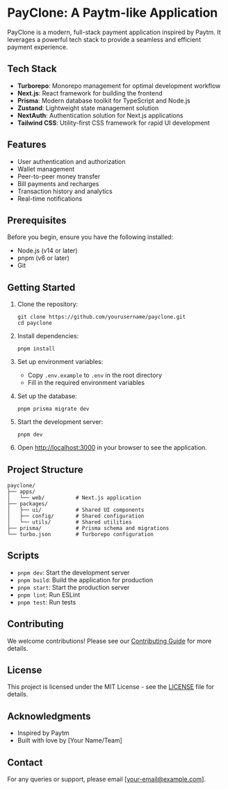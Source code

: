 # PayClone: A Paytm-like Application

PayClone is a modern, full-stack payment application inspired by Paytm. It leverages a powerful tech stack to provide a seamless and efficient payment experience.

## Tech Stack

- **Turborepo**: Monorepo management for optimal development workflow
- **Next.js**: React framework for building the frontend
- **Prisma**: Modern database toolkit for TypeScript and Node.js
- **Zustand**: Lightweight state management solution
- **NextAuth**: Authentication solution for Next.js applications
- **Tailwind CSS**: Utility-first CSS framework for rapid UI development

## Features

- User authentication and authorization
- Wallet management
- Peer-to-peer money transfer
- Bill payments and recharges
- Transaction history and analytics
- Real-time notifications

## Prerequisites

Before you begin, ensure you have the following installed:

- Node.js (v14 or later)
- pnpm (v6 or later)
- Git

## Getting Started

1. Clone the repository:

   ```
   git clone https://github.com/yourusername/payclone.git
   cd payclone
   ```

2. Install dependencies:

   ```
   pnpm install
   ```

3. Set up environment variables:

   - Copy `.env.example` to `.env` in the root directory
   - Fill in the required environment variables

4. Set up the database:

   ```
   pnpm prisma migrate dev
   ```

5. Start the development server:

   ```
   pnpm dev
   ```

6. Open [http://localhost:3000](http://localhost:3000) in your browser to see the application.

## Project Structure

```
payclone/
├── apps/
│   └── web/          # Next.js application
├── packages/
│   ├── ui/           # Shared UI components
│   ├── config/       # Shared configuration
│   └── utils/        # Shared utilities
├── prisma/           # Prisma schema and migrations
└── turbo.json        # Turborepo configuration
```

## Scripts

- `pnpm dev`: Start the development server
- `pnpm build`: Build the application for production
- `pnpm start`: Start the production server
- `pnpm lint`: Run ESLint
- `pnpm test`: Run tests

## Contributing

We welcome contributions! Please see our [Contributing Guide](CONTRIBUTING.md) for more details.

## License

This project is licensed under the MIT License - see the [LICENSE](LICENSE) file for details.

## Acknowledgments

- Inspired by Paytm
- Built with love by [Your Name/Team]

## Contact

For any queries or support, please email [your-email@example.com].
